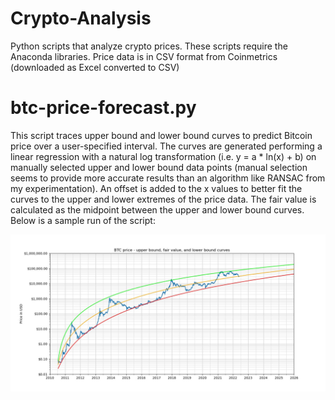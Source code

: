 # Crypto-Analysis

Python scripts that analyze crypto prices. These scripts require the Anaconda libraries. Price data is in CSV format from Coinmetrics (downloaded as Excel converted to CSV)

# btc-price-forecast.py

This script traces upper bound and lower bound curves to predict Bitcoin price over a user-specified interval. The curves are generated performing a linear regression with a natural log transformation (i.e. y = a * ln(x) + b) on manually selected upper and lower bound data points (manual selection seems to provide more accurate results than an algorithm like RANSAC from my experimentation). An offset is added to the x values to better fit the curves to the upper and lower extremes of the price data. The fair value is calculated as the midpoint between the upper and lower bound curves.  Below is a sample run of the script:

![btc-price-forecast.py](btc_price.jpeg?raw=true)
